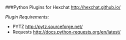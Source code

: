 ###Python Plugins for Hexchat http://hexchat.github.io/

*Plugin Requirements:*
* PYTZ        http://pytz.sourceforge.net/
* Requests    http://docs.python-requests.org/en/latest/
